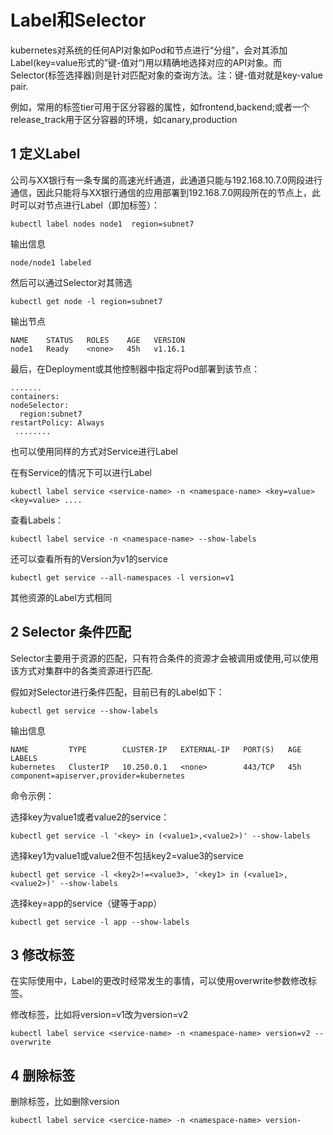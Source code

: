 # Label和Selector

kubernetes对系统的任何API对象如Pod和节点进行“分组”，会对其添加Label(key=value形式的”键-值对“)用以精确地选择对应的API对象。而Selector(标签选择器)则是针对匹配对象的查询方法。注：键-值对就是key-value pair.

例如，常用的标签tier可用于区分容器的属性，如frontend,backend;或者一个release_track用于区分容器的环境，如canary,production

## 1 定义Label

公司与XX银行有一条专属的高速光纤通道，此通道只能与192.168.10.7.0网段进行通信，因此只能将与XX银行通信的应用部署到192.168.7.0网段所在的节点上，此时可以对节点进行Label（即加标签）：

```
kubectl label nodes node1  region=subnet7
```

输出信息

```
node/node1 labeled
```

然后可以通过Selector对其筛选

```
kubectl get node -l region=subnet7
```

输出节点

```
NAME    STATUS   ROLES    AGE   VERSION
node1   Ready    <none>   45h   v1.16.1
```

最后，在Deployment或其他控制器中指定将Pod部署到该节点：

```
.......
containers:
nodeSelector:
  region:subnet7
restartPolicy: Always
 ........  
```

也可以使用同样的方式对Service进行Label

在有Service的情况下可以进行Label

```
kubectl label service <service-name> -n <namespace-name> <key=value> <key=value> ....
```

查看Labels：

```
kubectl label service -n <namespace-name> --show-labels
```

还可以查看所有的Version为v1的service

```
kubectl get service --all-namespaces -l version=v1
```

其他资源的Label方式相同

## 2 Selector 条件匹配

Selector主要用于资源的匹配，只有符合条件的资源才会被调用或使用,可以使用该方式对集群中的各类资源进行匹配.

假如对Selector进行条件匹配，目前已有的Label如下：

```
kubectl get service --show-labels
```

输出信息

```
NAME         TYPE        CLUSTER-IP   EXTERNAL-IP   PORT(S)   AGE   LABELS
kubernetes   ClusterIP   10.250.0.1   <none>        443/TCP   45h   component=apiserver,provider=kubernetes
```



命令示例：

选择key为value1或者value2的service：

```
kubectl get service -l '<key> in (<value1>,<value2>)' --show-labels
```

选择key1为value1或value2但不包括key2=value3的service

```
kubectl get service -l <key2>!=<value3>, '<key1> in (<value1>,<value2>)' --show-labels
```

选择key=app的service（键等于app）

```
kubectl get service -l app --show-labels
```

## 3 修改标签

在实际使用中，Label的更改时经常发生的事情，可以使用overwrite参数修改标签。

修改标签，比如将version=v1改为version=v2

```
kubectl label service <service-name> -n <namespace-name> version=v2 --overwrite
```

## 4 删除标签

删除标签，比如删除version

```
kubectl label service <sercice-name> -n <namespace-name> version-
```

